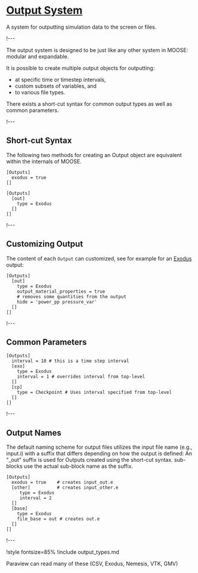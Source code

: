 # [Output System](syntax/Outputs/index.md)

A system for outputting simulation data to the screen or files.

!---

The output system is designed to be just like any other system in MOOSE: modular and expandable.

It is possible to create multiple output objects for outputting:

- at specific time or timestep intervals,
- custom subsets of variables, and
- to various file types.

There exists a short-cut syntax for common output types as well as common parameters.

!---

## Short-cut Syntax

The following two methods for creating an Output object are equivalent within the internals of MOOSE.

```text
[Outputs]
  exodus = true
[]
```

```text
[Outputs]
  [out]
    type = Exodus
  []
[]
```

!---

## Customizing Output

The content of each `Output` can customized, see for example for an [Exodus](Exodus.md) output:

```
[Outputs]
  [out]
    type = Exodus
    output_material_properties = true
    # removes some quantities from the output
    hide = 'power_pp pressure_var'
  []
[]
```

!---

## Common Parameters

```text
[Outputs]
  interval = 10 # this is a time step interval
  [exo]
    type = Exodus
    interval = 1 # overrides interval from top-level
  []
  [cp]
    type = Checkpoint # Uses interval specified from top-level
  []
[]
```

!---

## Output Names

The default naming scheme for output files utilizes the input file name (e.g., input.i) with a suffix
that differs depending on how the output is defined: An "_out" suffix is used for Outputs created
using the short-cut syntax.  sub-blocks use the actual sub-block name as the suffix.

```text
[Outputs]
  exodus = true    # creates input_out.e
  [other]          # creates input_other.e
     type = Exodus
     interval = 2
  []
  [base]
    type = Exodus
    file_base = out # creates out.e
  []
[]
```

!---

!style fontsize=85%
!include output_types.md

Paraview can read many of these (CSV, Exodus, Nemesis, VTK, GMV)
